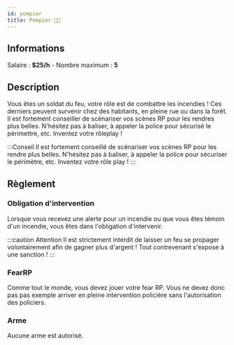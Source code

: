 ```yaml
---
id: pompier
title: Pompier 👨‍🚒
---
```


## Informations
Salaire : **$25/h** - Nombre maximum : **5**

## Description
Vous êtes un soldat du feu, votre rôle est de combattre les incendies ! Ces derniers peuvent survenir chez des habitants, en pleine rue ou dans la forêt.
Il est fortement conseiller de scénariser vos scènes RP pour les rendres plus belles. N'hésitez pas à baliser, à appeler la police pour sécurisé le périmettre, etc. Inventez votre rôleplay !

:::Conseil
Il est fortement conseillé de scénariser vos scènes RP pour les rendre plus belles. N'hésitez pas à baliser, à appeler la police pour sécuriser le périmètre, etc. Inventez votre rôle play !
:::

## Règlement

### Obligation d'intervention
Lorsque vous recevez une alerte pour un incendie ou que vous êtes témoin d'un incendie, vous êtes dans l'obligation d'intervenir.

:::caution Attention
Il est strictement interdit de laisser un feu se propager volontairement afin de gagner plus d'argent ! Tout contrevenant s'expose à une sanction !
:::

### FearRP
Comme tout le monde, vous devez jouer votre fear RP. Vous ne devez donc pas pas exemple arriver en pleine intervention policière sans l'autorisation des policiers.

### Arme
Aucune arme est autorisé.